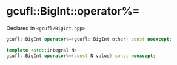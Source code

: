 # gcufl::BigInt::operator%=
Declared in `<gcufl/BigInt.hpp>`
```cpp
gcufl::BigInt operator%=(gcufl::BigInt other) const noexcept;

template <std::integral N>
gcufl::BigInt operator%=(const N value) const noexcept;
```
